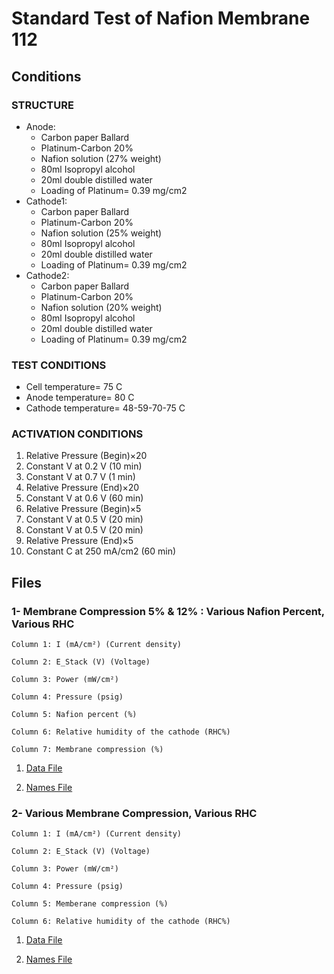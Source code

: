# Standard Test of Nafion Membrane 112

## Conditions

### STRUCTURE
- Anode: 
	- Carbon paper Ballard
	- Platinum-Carbon 20% 
	- Nafion solution (27% weight)
	- 80ml Isopropyl alcohol
	- 20ml double distilled water 
	- Loading of Platinum= 0.39 mg/cm2
- Cathode1: 
	- Carbon paper Ballard
	- Platinum-Carbon 20%
	- Nafion solution (25% weight)
	- 80ml Isopropyl alcohol
	- 20ml double distilled water
	- Loading of Platinum= 0.39 mg/cm2
- Cathode2:
	- Carbon paper Ballard
	- Platinum-Carbon 20%
	- Nafion solution (20% weight)
	- 80ml Isopropyl alcohol
	- 20ml double distilled water 
	- Loading of Platinum= 0.39 mg/cm2

### TEST CONDITIONS
- Cell temperature= 75 C
- Anode temperature= 80 C
- Cathode temperature= 48-59-70-75 C

### ACTIVATION CONDITIONS
1. Relative Pressure (Begin)×20
2. Constant V at 0.2 V (10 min)
3. Constant V at 0.7 V (1 min)
4. Relative Pressure (End)×20
5. Constant V at 0.6 V (60 min)
6. Relative Pressure (Begin)×5
7. Constant V at 0.5 V (20 min)
8. Constant V at 0.5 V (20 min)
9. Relative Pressure (End)×5
10. Constant C at 250 mA/cm2 (60 min)

## Files

### 1- Membrane Compression 5% & 12% : Various Nafion Percent, Various RHC			

```
Column 1: I (mA/cm²) (Current density)

Column 2: E_Stack (V) (Voltage)

Column 3: Power (mW/cm²)

Column 4: Pressure (psig) 

Column 5: Nafion percent (%) 

Column 6: Relative humidity of the cathode (RHC%)

Column 7: Membrane compression (%)
```			
	

1. [Data File](1.csv)		

2. [Names File](1.names)


### 2- Various Membrane Compression, Various RHC


```
Column 1: I (mA/cm²) (Current density)

Column 2: E_Stack (V) (Voltage)

Column 3: Power (mW/cm²)

Column 4: Pressure (psig) 

Column 5: Memberane compression (%) 

Column 6: Relative humidity of the cathode (RHC%) 
```

1. [Data File](2.csv)		

2. [Names File](2.names)
